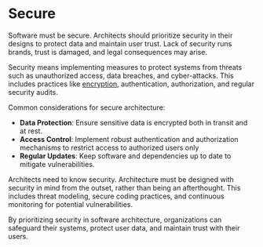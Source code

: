 # Secure

Software must be secure. Architects should prioritize security in their designs to protect data and maintain user trust. Lack of security runs brands, trust is damaged, and legal consequences may arise.

Security means implementing measures to protect systems from threats such as unauthorized access, data breaches, and cyber-attacks. This includes practices like [encryption](https://diego-pacheco.blogspot.com/2020/11/why-encryption-is-so-hard.html), authentication, authorization, and regular security audits.

Common considerations for secure architecture:
- **Data Protection**: Ensure sensitive data is encrypted both in transit and at rest.
- **Access Control**: Implement robust authentication and authorization mechanisms to restrict access to authorized users only
- **Regular Updates**: Keep software and dependencies up to date to mitigate vulnerabilities.

Architects need to know security. Architecture must be designed with security in mind from the outset, rather than being an afterthought. This includes threat modeling, secure coding practices, and continuous monitoring for potential vulnerabilities.

By prioritizing security in software architecture, organizations can safeguard their systems, protect user data, and maintain trust with their users.